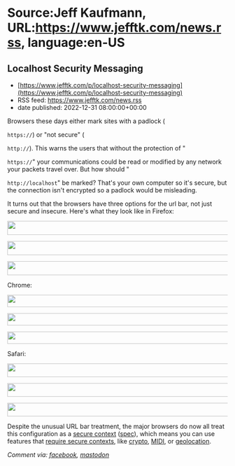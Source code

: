 # Source:Jeff Kaufmann, URL:https://www.jefftk.com/news.rss, language:en-US

## Localhost Security Messaging
 - [https://www.jefftk.com/p/localhost-security-messaging](https://www.jefftk.com/p/localhost-security-messaging)
 - RSS feed: https://www.jefftk.com/news.rss
 - date published: 2022-12-31 08:00:00+00:00

<p><span>

Browsers these days either mark sites with a padlock
(</span>

<code>https://</code>) or "not secure" (

<code>http://</code>).  This
warns the users that without the protection of "

<code>https://</code>"
your communications could be read or modified by any network your
packets travel over.  But how should "

<code>http://localhost</code>"
be marked?  That's your own computer so it's secure, but the
connection isn't encrypted so a padlock would be misleading.



<p>

It turns out that the browsers have three options for the url bar, not
just secure and insecure.  Here's what they look like in Firefox:

</p>

<p>

<a href="https://www.jefftk.com/firefox-https-jefftk-big.png"><img class="mobile-fullwidth" height="32" src="https://www.jefftk.com/firefox-https-jefftk.png" width="550" /><div class="image-vertical-spacer"></div></a>

</p>

<p>

<a href="https://www.jefftk.com/firefox-http-neverssl-big.png"><img class="mobile-fullwidth" height="32" src="https://www.jefftk.com/firefox-http-neverssl.png" width="550" /><div class="image-vertical-spacer"></div></a>

</p>

<p>

<a href="https://www.jefftk.com/firefox-http-localhost-big.png"><img class="mobile-fullwidth" height="32" src="https://www.jefftk.com/firefox-http-localhost.png" width="550" /><div class="image-vertical-spacer"></div></a>

</p>

<p>

Chrome:

</p>

<p>

<a href="https://www.jefftk.com/chrome-https-jefftk-big.png"><img class="mobile-fullwidth" height="28" src="https://www.jefftk.com/chrome-https-jefftk.png" width="550" /><div class="image-vertical-spacer"></div></a>

</p>

<p>

<a href="https://www.jefftk.com/chrome-http-neverssl-big.png"><img class="mobile-fullwidth" height="28" src="https://www.jefftk.com/chrome-http-neverssl.png" width="550" /><div class="image-vertical-spacer"></div></a>

</p>

<p>

<a href="https://www.jefftk.com/chrome-http-localhost-big.png"><img class="mobile-fullwidth" height="28" src="https://www.jefftk.com/chrome-http-localhost.png" width="550" /><div class="image-vertical-spacer"></div></a>

</p>

<p>

Safari:

</p>

<p>

<a href="https://www.jefftk.com/safari-https-jefftk-big.png"><img class="mobile-fullwidth" height="31" src="https://www.jefftk.com/safari-https-jefftk.png" width="550" /><div class="image-vertical-spacer"></div></a>

</p>

<p>

<a href="https://www.jefftk.com/safari-http-neverssl-big.png"><img class="mobile-fullwidth" height="31" src="https://www.jefftk.com/safari-http-neverssl.png" width="550" /><div class="image-vertical-spacer"></div></a>

</p>

<p>

<a href="https://www.jefftk.com/safari-http-localhost-big.png"><img class="mobile-fullwidth" height="31" src="https://www.jefftk.com/safari-http-localhost.png" width="550" /><div class="image-vertical-spacer"></div></a>

</p>

<p>

Despite the unusual URL bar treatment, the major browsers do now all treat this
configuration as a <a href="https://developer.mozilla.org/en-US/docs/Web/Security/Secure_Contexts">secure
context</a> (<a href="https://www.w3.org/TR/secure-contexts/#localhost">spec</a>),
which means you can use features that <a href="https://developer.mozilla.org/en-US/docs/Web/Security/Secure_Contexts/features_restricted_to_secure_contexts">require
secure contexts</a>, like <a href="https://developer.mozilla.org/en-US/docs/Web/API/Web_Crypto_API">crypto</a>,
<a href="https://developer.mozilla.org/en-US/docs/Web/API/Web_MIDI_API">MIDI</a>,
or <a href="https://developer.mozilla.org/en-US/docs/Web/API/Geolocation">geolocation</a>.

  </p>

<p><i>Comment via: <a href="https://www.facebook.com/jefftk/posts/pfbid0wWvj6DgTvt9MJt9oE26tDQJo3MV29NRrEecNxGFTrfiDWkLpY8oCNZtLHWtu4qA4l">facebook</a>, <a href="https://mastodon.mit.edu/@jefftk/109611527318800371">mastodon</a></i></p>


